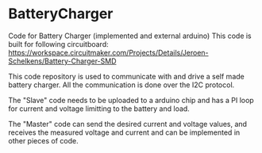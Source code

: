 # BatteryCharger
Code for Battery Charger (implemented and external arduino)
This code is built for following circuitboard:
https://workspace.circuitmaker.com/Projects/Details/Jeroen-Schelkens/Battery-Charger-SMD

This code repository is used to communicate with and drive a self made battery charger. All the communication is done over the I2C protocol.

The "Slave" code needs to be uploaded to a arduino chip and has a PI loop for current and voltage limitting to the battery and load.

The "Master" code can send the desired current and voltage values, and receives the measured voltage and current and can be implemented in other pieces of code.
